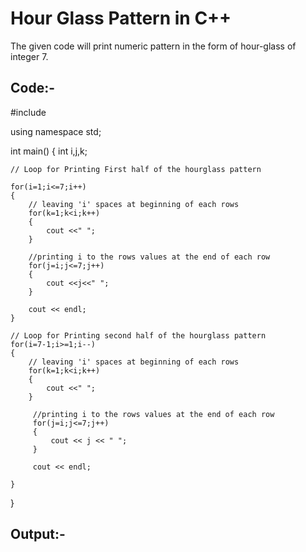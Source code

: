 # Hour Glass Pattern in C++ 

The given code will print numeric pattern in the form of hour-glass of integer 7.

## Code:-

#include <iostream>

using namespace std;

int main()
{
    int i,j,k;

    // Loop for Printing First half of the hourglass pattern

    for(i=1;i<=7;i++)
    {
        // leaving 'i' spaces at beginning of each rows
        for(k=1;k<i;k++)
        {
            cout <<" ";
        }

        //printing i to the rows values at the end of each row
        for(j=i;j<=7;j++)
        {
            cout <<j<<" ";
        }

        cout << endl;
    }

    // Loop for Printing second half of the hourglass pattern
    for(i=7-1;i>=1;i--)
    {
        // leaving 'i' spaces at beginning of each rows
        for(k=1;k<i;k++)
        {
            cout <<" ";
        }

         //printing i to the rows values at the end of each row
         for(j=i;j<=7;j++)
         {
             cout << j << " ";
         }

         cout << endl;

    }
}

## Output:-





